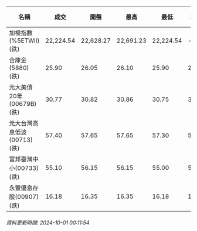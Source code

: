 | 名稱 | 成交 | 開盤 | 最高 | 最低 | 均價 | 成交金額(億) | 昨收 | 漲跌幅 | 漲跌 | 總量 | 昨量 | 振幅 |
| -------- | -------- | -------- | -------- |-------- | -------- | -------- |-------- |-------- |-------- | -------- | -------- |-------- |
|加權指數(%5ETWII) (跌)|22,224.54|22,628.27|22,691.23|22,224.54|-|3,918.93|22,822.79|2.62%|598.25|9,146,057|0|2.04%|
|合庫金(5880) (跌)|25.90|26.05|26.10|25.90|25.96|1.95|26.05|0.58%|0.15|7,528|11,738|0.77%|
|元大美債20年(00679B) (跌)|30.77|30.82|30.86|30.75|30.80|35.51|30.79|0.06%|0.02|115,317|111,833|0.36%|
|元大台灣高息低波(00713) (跌)|57.40|57.65|57.65|57.30|57.49|5.81|57.60|0.35%|0.20|10,107|7,586|0.61%|
|富邦臺灣中小(00733) (跌)|55.10|56.15|56.15|55.00|55.49|0.721|55.95|1.52%|0.85|1,299|1,102|2.06%|
|永豐優息存股(00907) (跌)|16.18|16.35|16.35|16.18|16.25|0.628|16.35|1.04%|0.17|3,866|3,653|1.04%|
###### 資料更新時間: 2024-10-01 00:11:54